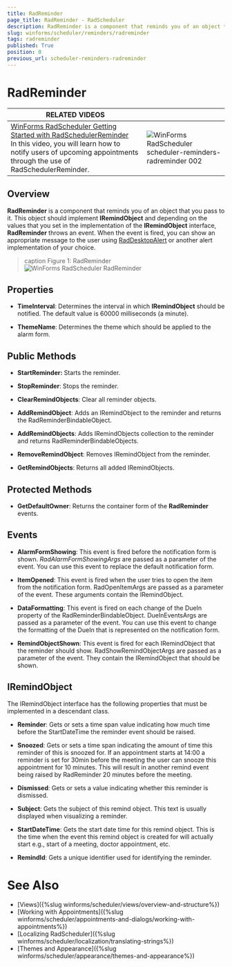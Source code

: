 ```yaml
---
title: RadReminder
page_title: RadReminder - RadScheduler
description: RadReminder is a component that reminds you of an object that you pass to it.
slug: winforms/scheduler/reminders/radreminder
tags: radreminder
published: True
position: 0
previous_url: scheduler-reminders-radreminder
---
```


# RadReminder


| RELATED VIDEOS |  |
| ------ | ------ |
|[WinForms RadScheduler Getting Started with RadSchedulerReminder](http://tv.telerik.com/watch/winforms/getting-started-with-radschedulerreminder)<br>In this video, you will learn how to notify users of upcoming appointments through the use of RadSchedulerReminder.|![WinForms RadScheduler scheduler-reminders-radreminder 002](images/scheduler-reminders-radreminder002.png)|

## Overview

__RadReminder__ is a component that reminds you of an object that you pass to it. This object should implement __IRemindObject__ and depending on the values that you set in the implementation of the __IRemindObject__ interface, __RadReminder__ throws an event. When the event is fired, you can show an appropriate message to the user using [RadDesktopAlert](http://www.telerik.com/help/winforms/alert_overview.html) or another alert implementation of your choice.

>caption Figure 1: RadReminder
![WinForms RadScheduler RadReminder](images/scheduler-reminders-radreminder001.png)

## Properties

* __TimeInterval__: Determines the interval in which __IRemindObject__ should be notified. The default value is 60000 milliseconds (a minute).

* __ThemeName__: Determines the theme which should be applied to the alarm form.

## Public Methods

* __StartReminder:__ Starts the reminder.

* __StopReminder__: Stops the reminder.            

* __ClearRemindObjects__: Clear all reminder objects.            

* __AddRemindObject__: Adds an IRemindObject to the reminder and returns the RadReminderBindableObject.            

* __AddRemindObjects__: Adds IRemindObjects collection to the reminder and returns RadReminderBindableObjects.            

* __RemoveRemindObject__: Removes IRemindObject from the reminder.            

* __GetRemindObjects__: Returns all added IRemindObjects.            

## Protected Methods

* __GetDefaultOwner__: Returns the container form of the __RadReminder__ events.

## Events

* __AlarmFormShowing__: This event is fired before the notification form is shown. *RadAlarmFormShowingArgs* are passed as a parameter of the event. You can use this event to replace the default notification form.
            
* __ItemOpened__: This event is fired when the user tries to open the item from the notification form. RadOpenItemArgs are passed as a parameter of the event. These arguments contain the IRemindObject.

* __DataFormatting__: This event is fired on each change of the DueIn property of the RadReminderBindableObject. DueInEventsArgs are passed as a parameter of the event. You can use this event to change the formatting of the DueIn that is represented on the notification form.

* __RemindObjectShown__: This event is fired for each IRemindObject that the reminder should show. RadShowRemindObjectArgs are passed as a parameter of the event. They contain the IRemindObject that should be shown.

## IRemindObject

The IRemindObject interface has the following properties that must be implemented in a descendant class.

* __Reminder__: Gets or sets a time span value indicating how much time before the StartDateTime the reminder event should be raised.          

* __Snoozed__: Gets or sets a time span indicating the amount of time this reminder of this is snoozed for. If an appointment starts at 14:00 a reminder is set for 30min before the meeting the user can snooze this appointment for 10 minutes. This will result in another remind event being raised by RadReminder 20 minutes before the meeting.          

* __Dismissed__: Gets or sets a value indicating whether this reminder is dismissed.          

* __Subject__: Gets the subject of this remind object. This text is usually displayed when visualizing a reminder.          

* __StartDateTime__: Gets the start date time for this remind object. This is the time when the event this remind object is created for will actually start e.g., start of a meeting, doctor appointment, etc.          

* __RemindId__: Gets a unique identifier used for identifying the reminder.

# See Also

* [Views]({%slug winforms/scheduler/views/overview-and-structure%})
* [Working with Appointments]({%slug winforms/scheduler/appointments-and-dialogs/working-with-appointments%})
* [Localizing RadScheduler]({%slug winforms/scheduler/localization/translating-strings%})
* [Themes and Appearance]({%slug winforms/scheduler/appearance/themes-and-appearance%})

